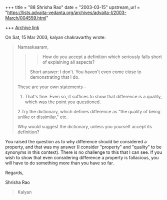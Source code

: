 +++
title = "88 Shrisha Rao"
date = "2003-03-15"
upstream_url = "https://lists.advaita-vedanta.org/archives/advaita-l/2003-March/004559.html"

+++
[Archive link](https://lists.advaita-vedanta.org/archives/advaita-l/2003-March/004559.html)

On Sat, 15 Mar 2003, kalyan chakravarthy wrote:

> Namaskaaram,
>
> > > How do you accept a definition which seriously falls short of explaining
> >all
> > > aspects?
> >
> >Short answer: I don't.  You haven't even come close to demonstrating that
> >I do.
>
> These are your own statements -
>
> 1. That's fine.  Even so, it suffices to show that difference is a quality,
> which was the point you questioned.
>
> 2.Try the dictionary, which defines difference as "the quality of being
> unlike or dissimilar," etc.
>
> Why would suggest the dictionary, unless you yourself accept its definition?

You raised the question as to why difference should be considered a
property, and that was my answer (I consider "property" and "quality" to
be synonyms in this context).  There is no challenge to this that I can
see.  If you wish to show that even considering difference a property is
fallacious, you will have to do something more than you have so far.

Regards,

Shrisha Rao

> Kalyan

